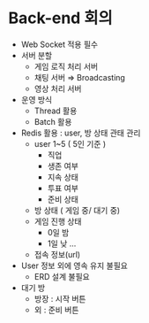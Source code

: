 # Back-end 회의

- Web Socket 적용 필수
- 서버 분할
    - 게임 로직 처리 서버
    - 채팅 서버 ⇒ Broadcasting
    - 영상 처리 서버
- 운영 방식
    - Thread 활용
    - Batch 활용
- Redis 활용 : user, 방 상태 관태 관리
    - user 1~5 ( 5인 기준 )
        - 직업
        - 생존 여부
        - 지속 상태
        - 투표 여부
        - 준비 상태
    - 방 상태 ( 게임 중/ 대기 중)
    - 게임 진행 상태
        - 0일 밤
        - 1일 낮 ...
    - 접속 정보(url)
- User 정보 외에 영속 유지 불필요
    - ERD 설계 불필요
- 대기 방
    - 방장 : 시작 버튼
    - 외 : 준비 버튼